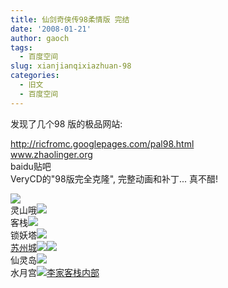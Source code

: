 ```yaml
---
title: 仙剑奇侠传98柔情版 完结
date: '2008-01-21'
author: gaoch
tags:
  - 百度空间
slug: xianjianqixiazhuan-98
categories:
  - 旧文
  - 百度空间
---
```


发现了几个98 版的极品网站:

<http://ricfromc.googlepages.com/pal98.html>  
www.zhaolinger.org  
baidu贴吧  
VeryCD的"98版完全克隆", 完整动画和补丁... 真不醋!

[<img src="http://hiphotos.baidu.com/spring%5Fgao/abpic/item/ec654c364ddbd0d3a3cc2b94.jpg" class="blogimg" />](http://hiphotos.baidu.com/spring%5Fgao/pic/item/ec654c364ddbd0d3a3cc2b94.jpg)  
灵山哦[<img src="http://hiphotos.baidu.com/spring%5Fgao/abpic/item/954845a78da4369bd0435876.jpg" class="blogimg" />](http://hiphotos.baidu.com/spring%5Fgao/pic/item/954845a78da4369bd0435876.jpg)  
客栈[<img src="http://hiphotos.baidu.com/spring%5Fgao/abpic/item/28dbd7a2d063cfa3caefd077.jpg" class="blogimg" />](http://hiphotos.baidu.com/spring%5Fgao/pic/item/28dbd7a2d063cfa3caefd077.jpg)  
锁妖塔[<img src="http://hiphotos.baidu.com/spring%5Fgao/abpic/item/68bf502c82a957e28a139996.jpg" class="blogimg" />](http://hiphotos.baidu.com/spring%5Fgao/pic/item/68bf502c82a957e28a139996.jpg)  
[苏州城](http://hiphotos.baidu.com/spring%5Fgao/pic/item/68bf502c82a957e28a139996.jpg)[<img src="http://hiphotos.baidu.com/spring%5Fgao/abpic/item/535177cf10b06133f8dc6196.jpg" class="blogimg" />](http://hiphotos.baidu.com/spring%5Fgao/pic/item/535177cf10b06133f8dc6196.jpg)[<img src="http://hiphotos.baidu.com/spring%5Fgao/abpic/item/39a07bd96867ffe739012f97.jpg" class="blogimg" />](http://hiphotos.baidu.com/spring%5Fgao/pic/item/39a07bd96867ffe739012f97.jpg)  
仙灵岛[<img src="http://hiphotos.baidu.com/spring%5Fgao/abpic/item/b799e7fe9dbe423f5d600872.jpg" class="blogimg" />](http://hiphotos.baidu.com/spring%5Fgao/pic/item/b799e7fe9dbe423f5d600872.jpg)  
水月宫[<img src="http://hiphotos.baidu.com/spring%5Fgao/abpic/item/4f55b100fd8ac489e950cd91.jpg" class="blogimg" />](http://hiphotos.baidu.com/spring%5Fgao/pic/item/4f55b100fd8ac489e950cd91.jpg)[李家客栈内部  
](http://hiphotos.baidu.com/spring%5Fgao/pic/item/fd65ce3d5a55c5c99e3d6271.jpg)
